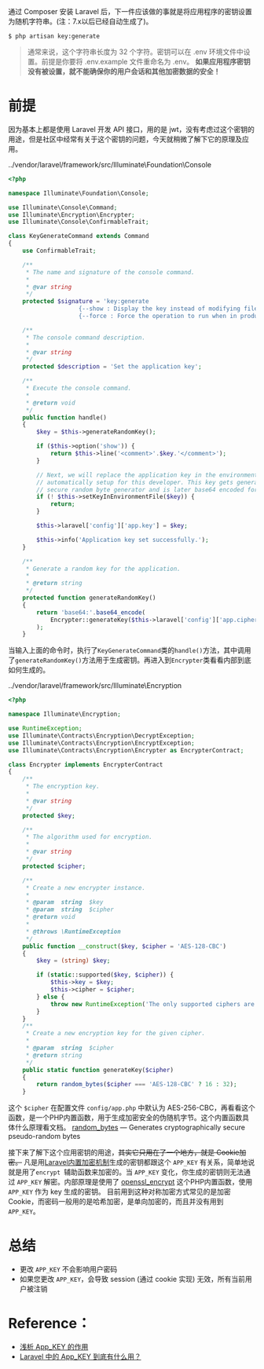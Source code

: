 通过 Composer 安装 Laravel 后，下一件应该做的事就是将应用程序的密钥设置为随机字符串。(注：7.x以后已经自动生成了)。
```shell
$ php artisan key:generate
```
> 通常来说，这个字符串长度为 32 个字符。密钥可以在 .env 环境文件中设置。前提是你要将 .env.example 文件重命名为 .env。 **如果应用程序密钥没有被设置，就不能确保你的用户会话和其他加密数据的安全！**
# 前提

因为基本上都是使用 Laravel 开发 API 接口，用的是 jwt，没有考虑过这个密钥的用途，但是社区中经常有关于这个密钥的问题，今天就稍微了解下它的原理及应用。

../vendor/laravel/framework/src/Illuminate\Foundation\Console
```php
<?php

namespace Illuminate\Foundation\Console;

use Illuminate\Console\Command;
use Illuminate\Encryption\Encrypter;
use Illuminate\Console\ConfirmableTrait;

class KeyGenerateCommand extends Command
{
    use ConfirmableTrait;

    /**
     * The name and signature of the console command.
     *
     * @var string
     */
    protected $signature = 'key:generate
                    {--show : Display the key instead of modifying files}
                    {--force : Force the operation to run when in production}';

    /**
     * The console command description.
     *
     * @var string
     */
    protected $description = 'Set the application key';

    /**
     * Execute the console command.
     *
     * @return void
     */
    public function handle()
    {
        $key = $this->generateRandomKey();

        if ($this->option('show')) {
            return $this->line('<comment>'.$key.'</comment>');
        }

        // Next, we will replace the application key in the environment file so it is
        // automatically setup for this developer. This key gets generated using a
        // secure random byte generator and is later base64 encoded for storage.
        if (! $this->setKeyInEnvironmentFile($key)) {
            return;
        }

        $this->laravel['config']['app.key'] = $key;

        $this->info('Application key set successfully.');
    }

    /**
     * Generate a random key for the application.
     *
     * @return string
     */
    protected function generateRandomKey()
    {
        return 'base64:'.base64_encode(
            Encrypter::generateKey($this->laravel['config']['app.cipher'])
        );
    }

```
当输入上面的命令时，执行了`KeyGenerateCommand`类的`handle()`方法，其中调用了`generateRandomKey()`方法用于生成密钥。再进入到`Encrypter`类看看内部到底如何生成的。

../vendor/laravel/framework/src/Illuminate\Encryption
```php
<?php

namespace Illuminate\Encryption;

use RuntimeException;
use Illuminate\Contracts\Encryption\DecryptException;
use Illuminate\Contracts\Encryption\EncryptException;
use Illuminate\Contracts\Encryption\Encrypter as EncrypterContract;

class Encrypter implements EncrypterContract
{
    /**
     * The encryption key.
     *
     * @var string
     */
    protected $key;

    /**
     * The algorithm used for encryption.
     *
     * @var string
     */
    protected $cipher;

    /**
     * Create a new encrypter instance.
     *
     * @param  string  $key
     * @param  string  $cipher
     * @return void
     *
     * @throws \RuntimeException
     */
    public function __construct($key, $cipher = 'AES-128-CBC')
    {
        $key = (string) $key;

        if (static::supported($key, $cipher)) {
            $this->key = $key;
            $this->cipher = $cipher;
        } else {
            throw new RuntimeException('The only supported ciphers are AES-128-CBC and AES-256-CBC with the correct key lengths.');
        }
    }
    /**
     * Create a new encryption key for the given cipher.
     *
     * @param  string  $cipher
     * @return string
     */
    public static function generateKey($cipher)
    {
        return random_bytes($cipher === 'AES-128-CBC' ? 16 : 32);
    }
```
这个 `$cipher` 在配置文件 `config/app.php` 中默认为 AES-256-CBC，再看看这个函数，是一个PHP内置函数，用于生成加密安全的伪随机字节。这个内置函数具体什么原理看文档。
[random_bytes](https://www.php.net/manual/zh/function.random-bytes.php) — Generates cryptographically secure pseudo-random bytes

接下来了解下这个应用密钥的用途，~~其实它只用在了一个地方，就是 Cookie加密。~~ 凡是用[Laravel内置加密机制](https://learnku.com/docs/laravel/7.x/encryption/7477#71461b)生成的密钥都跟这个 `APP_KEY` 有关系，简单地说就是用了`encrypt `辅助函数来加密的。当 `APP_KEY` 变化，你生成的密钥则无法通过 `APP_KEY` 解密。内部原理是使用了 [openssl_encrypt](https://www.php.net/manual/zh/function.openssl-encrypt) 这个PHP内置函数，使用 `APP_KEY` 作为 key 生成的密钥。
目前用到这种对称加密方式常见的是加密 Cookie，而密码一般用的是哈希加密，是单向加密的，而且并没有用到 `APP_KEY`。
# 总结
- 更改 `APP_KEY` 不会影响用户密码
- 如果您更改 `APP_KEY`，会导致 session (通过 cookie 实现) 无效，所有当前用户被注销

# Reference：
- [浅析 App_KEY 的作用](https://learnku.com/articles/31169?order_by=vote_count&)
- [Laravel 中的 App_KEY 到底有什么用？
](https://learnku.com/laravel/t/41250)



